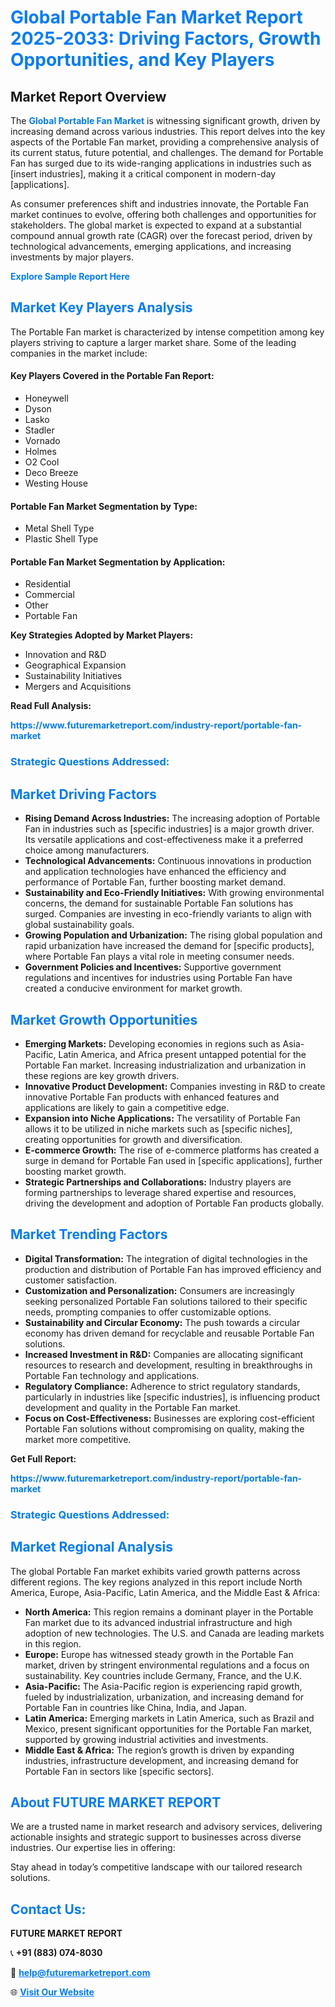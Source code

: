 <h1 style="color: #007BFF;">Global Portable Fan Market Report 2025-2033: Driving Factors, Growth Opportunities, and Key Players</h1>

<section id="overview">
<h2>Market Report Overview</h2>
<p>The <a href="https://www.futuremarketreport.com/industry-report/portable-fan-market" style="color: #007BFF; text-decoration: none;"><strong>Global Portable Fan Market</strong></a> is witnessing significant growth, driven by increasing demand across various industries. This report delves into the key aspects of the Portable Fan market, providing a comprehensive analysis of its current status, future potential, and challenges. The demand for Portable Fan has surged due to its wide-ranging applications in industries such as [insert industries], making it a critical component in modern-day [applications].</p>
<p>As consumer preferences shift and industries innovate, the Portable Fan market continues to evolve, offering both challenges and opportunities for stakeholders. The global market is expected to expand at a substantial compound annual growth rate (CAGR) over the forecast period, driven by technological advancements, emerging applications, and increasing investments by major players.</p>
</section>

<section id="overview">
<p><a href="https://www.futuremarketreport.com/request-sample/reportId=112898" style="color: #007BFF; text-decoration: none;"><strong>Explore Sample Report Here</strong></a></p>
</section>

<section id="key-players">
<h2 style="color: #007BFF;">Market Key Players Analysis</h2>
<p>The Portable Fan market is characterized by intense competition among key players striving to capture a larger market share. Some of the leading companies in the market include:</p>
<h4>Key Players Covered in the Portable Fan Report:</h4>
<ul><li>Honeywell</li><li>Dyson</li><li>Lasko</li><li>Stadler</li><li>Vornado</li><li>Holmes</li><li>O2 Cool</li><li>Deco Breeze</li><li>Westing House</li></ul>
<h4>Portable Fan Market Segmentation by Type:</h4>
<ul><li>Metal Shell Type</li><li>Plastic Shell Type</li></ul>

<h4>Portable Fan Market Segmentation by Application:</h4>
<ul><li>Residential</li><li>Commercial</li><li>Other</li><li>Portable Fan</li></ul>
<p><strong>Key Strategies Adopted by Market Players:</strong></p>
<ul>
<li>Innovation and R&D</li>
<li>Geographical Expansion</li>
<li>Sustainability Initiatives</li>
<li>Mergers and Acquisitions</li>
</ul>
</section>

<section>
<p><strong>Read Full Analysis: </strong></p><a href="https://www.futuremarketreport.com/industry-report/portable-fan-market" style="color: #007BFF; text-decoration: none;"><strong>https://www.futuremarketreport.com/industry-report/portable-fan-market</strong></a>
<h3 style="color: #007BFF;">Strategic Questions Addressed:</h3>
</section>

<section id="driving-factors">
<h2 style="color: #007BFF;">Market Driving Factors</h2>
<ul>
<li><strong>Rising Demand Across Industries:</strong> The increasing adoption of Portable Fan in industries such as [specific industries] is a major growth driver. Its versatile applications and cost-effectiveness make it a preferred choice among manufacturers.</li>
<li><strong>Technological Advancements:</strong> Continuous innovations in production and application technologies have enhanced the efficiency and performance of Portable Fan, further boosting market demand.</li>
<li><strong>Sustainability and Eco-Friendly Initiatives:</strong> With growing environmental concerns, the demand for sustainable Portable Fan solutions has surged. Companies are investing in eco-friendly variants to align with global sustainability goals.</li>
<li><strong>Growing Population and Urbanization:</strong> The rising global population and rapid urbanization have increased the demand for [specific products], where Portable Fan plays a vital role in meeting consumer needs.</li>
<li><strong>Government Policies and Incentives:</strong> Supportive government regulations and incentives for industries using Portable Fan have created a conducive environment for market growth.</li>
</ul>
</section>

<section id="growth-opportunities">
<h2 style="color: #007BFF;">Market Growth Opportunities</h2>
<ul>
<li><strong>Emerging Markets:</strong> Developing economies in regions such as Asia-Pacific, Latin America, and Africa present untapped potential for the Portable Fan market. Increasing industrialization and urbanization in these regions are key growth drivers.</li>
<li><strong>Innovative Product Development:</strong> Companies investing in R&D to create innovative Portable Fan products with enhanced features and applications are likely to gain a competitive edge.</li>
<li><strong>Expansion into Niche Applications:</strong> The versatility of Portable Fan allows it to be utilized in niche markets such as [specific niches], creating opportunities for growth and diversification.</li>
<li><strong>E-commerce Growth:</strong> The rise of e-commerce platforms has created a surge in demand for Portable Fan used in [specific applications], further boosting market growth.</li>
<li><strong>Strategic Partnerships and Collaborations:</strong> Industry players are forming partnerships to leverage shared expertise and resources, driving the development and adoption of Portable Fan products globally.</li>
</ul>
</section>

<section id="trending-factors">
<h2 style="color: #007BFF;">Market Trending Factors</h2>
<ul>
<li><strong>Digital Transformation:</strong> The integration of digital technologies in the production and distribution of Portable Fan has improved efficiency and customer satisfaction.</li>
<li><strong>Customization and Personalization:</strong> Consumers are increasingly seeking personalized Portable Fan solutions tailored to their specific needs, prompting companies to offer customizable options.</li>
<li><strong>Sustainability and Circular Economy:</strong> The push towards a circular economy has driven demand for recyclable and reusable Portable Fan solutions.</li>
<li><strong>Increased Investment in R&D:</strong> Companies are allocating significant resources to research and development, resulting in breakthroughs in Portable Fan technology and applications.</li>
<li><strong>Regulatory Compliance:</strong> Adherence to strict regulatory standards, particularly in industries like [specific industries], is influencing product development and quality in the Portable Fan market.</li>
<li><strong>Focus on Cost-Effectiveness:</strong> Businesses are exploring cost-efficient Portable Fan solutions without compromising on quality, making the market more competitive.</li>
</ul>
</section>

<section>
<p><strong>Get Full Report: </strong></p><a href="https://www.futuremarketreport.com/industry-report/portable-fan-market" style="color: #007BFF; text-decoration: none;"><strong>https://www.futuremarketreport.com/industry-report/portable-fan-market</strong></a>
<h3 style="color: #007BFF;">Strategic Questions Addressed:</h3>
</section>


<section id="regional-analysis">
<h2 style="color: #007BFF;">Market Regional Analysis</h2>
<p>The global Portable Fan market exhibits varied growth patterns across different regions. The key regions analyzed in this report include North America, Europe, Asia-Pacific, Latin America, and the Middle East & Africa:</p>
<ul>
<li><strong>North America:</strong> This region remains a dominant player in the Portable Fan market due to its advanced industrial infrastructure and high adoption of new technologies. The U.S. and Canada are leading markets in this region.</li>
<li><strong>Europe:</strong> Europe has witnessed steady growth in the Portable Fan market, driven by stringent environmental regulations and a focus on sustainability. Key countries include Germany, France, and the U.K.</li>
<li><strong>Asia-Pacific:</strong> The Asia-Pacific region is experiencing rapid growth, fueled by industrialization, urbanization, and increasing demand for Portable Fan in countries like China, India, and Japan.</li>
<li><strong>Latin America:</strong> Emerging markets in Latin America, such as Brazil and Mexico, present significant opportunities for the Portable Fan market, supported by growing industrial activities and investments.</li>
<li><strong>Middle East & Africa:</strong> The region’s growth is driven by expanding industries, infrastructure development, and increasing demand for Portable Fan in sectors like [specific sectors].</li>
</ul>
</section>

<footer>
<h2 style="color: #007BFF;">About FUTURE MARKET REPORT</h2>
<p>We are a trusted name in market research and advisory services, delivering actionable insights and strategic support to businesses across diverse industries. Our expertise lies in offering:</p>

<p>Stay ahead in today’s competitive landscape with our tailored research solutions.</p>

<h2 style="color: #007BFF;">Contact Us:</h2>
<p><strong>FUTURE MARKET REPORT</strong></p>
<p>📞 <strong>+91 (883) 074-8030</strong></p>
<p>📧 <strong><a href="mailto:help@futuremarketreport.com" style="color: #007BFF;">help@futuremarketreport.com</a></strong></p>
<p>🌐 <strong><a href="https://www.futuremarketreport.com/" style="color: #007BFF;">Visit Our Website</a></strong></p>
</footer>